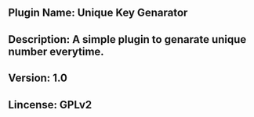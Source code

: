 ## Plugin Name: Unique Key Genarator
## Description: A simple plugin to genarate unique number everytime.
## Version: 1.0
## Lincense: GPLv2

